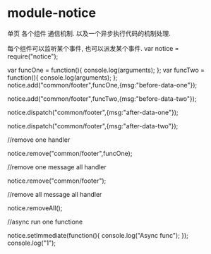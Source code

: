 # module-notice
单页 各个组件 通信机制.
以及一个异步执行代码的机制处理.

每个组件可以监听某个事件, 也可以派发某个事件.
var notice = require("notice");

var funcOne = function(){
  console.log(arguments);
};
var funcTwo = function(){
  console.log(arguments);
};
notice.add("common/footer",funcOne,{msg:"before-data-one"});

notice.add("common/footer",funcTwo,{msg:"before-data-two"});

notice.dispatch("common/footer",{msg:"after-data-one"});

notice.dispatch("common/footer",{msg:"after-data-two"});

//remove one handler

notice.remove("common/footer",funcOne);

//remove one message all handler

notice.remove("common/footer");

//remove all message all handler

notice.removeAll();

//async run one functione

notice.setImmediate(function(){
  console.log("Async func");
});
console.log("1");
